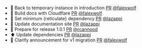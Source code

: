 - 💚 Back to temporary instance in introduction [PR](https://github.com/laminlabs/laminr/pull/161) [@falexwolf](https://github.com/falexwolf)
- 👷 Build docs with Cloudflare [PR](https://github.com/laminlabs/laminr/pull/160) [@falexwolf](https://github.com/falexwolf)
- 📌 Set minimum {reticulate} dependency [PR](https://github.com/laminlabs/laminr/pull/158) [@lazappi](https://github.com/lazappi)
- 📝  Update documentation site [PR](https://github.com/laminlabs/laminr/pull/159) [@lazappi](https://github.com/lazappi)
- :memo: Prepare for release 1.0.1 [PR](https://github.com/laminlabs/laminr/pull/157) [@rcannood](https://github.com/rcannood)
- ⬆️ Update dependencies [PR](https://github.com/laminlabs/laminr/pull/156) [@lazappi](https://github.com/lazappi)
- :memo: Clarify announcement for v1 migration [PR](https://github.com/laminlabs/laminr/pull/154) [@falexwolf](https://github.com/falexwolf)
